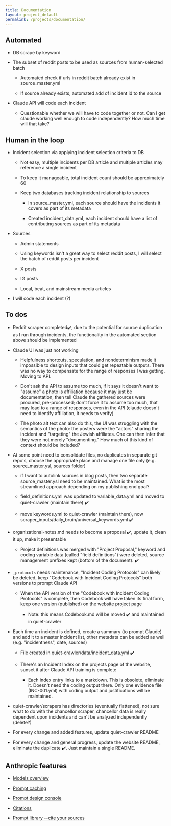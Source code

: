 ```yaml
---
title: Documentation
layout: project_default
permalink: /projects/documentation/
---
```


## Automated

- DB scrape by keyword

- The subset of reddit posts to be used as sources from human-selected batch 

	- Automated check if urls in reddit batch already exist in source_master.yml

	- If source already exists, automated add of incident id to the source 

- Claude API will code each incident

	- Questionable whether we will have to code together or not. Can I get claude working well enough to code independently? How much time will that take? 

## Human in the loop 

- Incident selection via applying incident selection criteria to DB

	- Not easy, multiple incidents per DB article and multiple articles may reference a single incident

	- To keep it manageable, total incident count should be approximately 60 

	- Keep two databases tracking incident relationship to sources

		- In source_master.yml, each source should have the incidents it covers as part of its metadata

		- Created incident_data.yml, each incident should have a list of contributing sources as part of its metadata

- Sources 

	- Admin statements

	- Using keywords isn't a great way to select reddit posts, I will select the batch of reddit posts per incident

	- X posts

	- IG posts

	- Local, beat, and mainstream media articles 

- I will code each incident (?)

## To dos 

- Reddit scraper completed✔️, due to the potential for source duplication as I run through incidents, the functionality in the automated section above should be implemented

- Claude UI was just not working

	- Helpfulness shortcuts, speculation, and nondeterminism made it impossible to design inputs that could get repeatable outputs. There was no way to compensate for the range of responses I was getting. Moving to API. 

	- Don't ask the API to assume too much, if it says it doesn't want to "assume" a photo is affiliation because it may just be documentation, then tell Claude the gathered sources were procured, pre-processed; don't force it to assume too much, that may lead to a range of responses, even in the API (claude doesn't need to identify affiliation, it needs to verify)

	- The photo alt text can also do this, the UI was struggling with the semantics of the photo: the posters were the "actors" sharing the incident and "targeting" the Jewish affiliates. One can then infer that they were not merely "documenting." How much of this kind of context should be included?

- At some point need to consolidate files, no duplicates in separate git repo's, choose the appropriate place and manage one file only (e.g. source_master.ysl, sources folder)

	- if I want to autolink sources in blog posts, then two separate source_master.ysl need to be maintained. What is the most streamlined approach depending on my publishing end goal?

	- field_definitions.yml was updated to variable_data.yml and moved to quiet-crawler (maintain there) ✔️

	- move keywords.yml to quiet-crawler (maintain there), now scraper_inputs/daily_bruin/universal_keywords.yml ✔️

- organizational-notes.md needs to become a proposal ✔️, update it, clean it up, make it presentable 

	- Project definitions was merged with "Project Proposal," keyword and coding variable data (called "field definitions") were deleted, source management prefixes kept (bottom of the document). ✔️

- `_protocols` needs maintenance, "Incident Coding Protocols" can likely be deleted, keep "Codebook with Incident Coding Protocols" both versions to prompt Claude API 

	- When the API version of the "Codebook with Incident Coding Protocols" is complete, then Codebook will have taken its final form, keep one version (published) on the website project page

		- Note: this means Codebook.md will be moved ✔️ and maintained in quiet-crawler 

- Each time an incident is defined, create a summary (to prompt Claude) and add it to a master incident list, other metadata can be added as well (e.g. "incidentness", date, sources)

	- File created in quiet-crawler/data/incident_data.yml ✔️

	- There's an Incident Index on the projects page of the website, sunset it after Claude API training is complete

		- Each index entry links to a markdown. This is obsolete, eliminate it. Doesn't need the coding output there. Only one evidence file (INC-001.yml) with coding output and justifications will be maintained.  

- quiet-crawler/scrapers has directories (eventually flattened), not sure what to do with the chancellor scraper, chancellor data is really dependent upon incidents and can't be analyzed independently (delete?)

- For every change and added features, update quiet-crawler README 

- For every change and general progress, update the website README, eliminate the duplicate ✔️. Just maintain a single README. 

## Anthropic features

- [Models overview](https://docs.anthropic.com/en/docs/about-claude/models/overview)

- [Prompt caching](https://docs.anthropic.com/en/docs/build-with-claude/prompt-caching)

- [Prompt design console](https://console.anthropic.com/workbench/ced257ec-1915-4dab-878b-a06e5c531951)

- [Citations](https://docs.anthropic.com/en/docs/build-with-claude/citations)

- [Prompt library --cite your sources](https://docs.anthropic.com/en/resources/prompt-library/cite-your-sources)